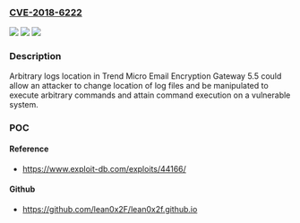 ### [CVE-2018-6222](https://cve.mitre.org/cgi-bin/cvename.cgi?name=CVE-2018-6222)
![](https://img.shields.io/static/v1?label=Product&message=Trend%20Micro%20Email%20Encryption%20Gateway&color=blue)
![](https://img.shields.io/static/v1?label=Version&message=n%2Fa&color=blue)
![](https://img.shields.io/static/v1?label=Vulnerability&message=OTHER%20-%20Arbitrary%20Logs%20Location&color=brighgreen)

### Description

Arbitrary logs location in Trend Micro Email Encryption Gateway 5.5 could allow an attacker to change location of log files and be manipulated to execute arbitrary commands and attain command execution on a vulnerable system.

### POC

#### Reference
- https://www.exploit-db.com/exploits/44166/

#### Github
- https://github.com/lean0x2F/lean0x2f.github.io

